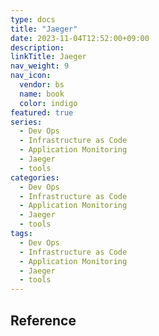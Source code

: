 ```yaml
---
type: docs
title: "Jaeger"
date: 2023-11-04T12:52:00+09:00
description:
linkTitle: Jaeger
nav_weight: 9
nav_icon:
  vendor: bs
  name: book
  color: indigo
featured: true
series:
  - Dev Ops
  - Infrastructure as Code
  - Application Monitoring
  - Jaeger
  - tools
categories:
  - Dev Ops
  - Infrastructure as Code
  - Application Monitoring
  - Jaeger
  - tools
tags:
  - Dev Ops
  - Infrastructure as Code
  - Application Monitoring
  - Jaeger
  - tools
---
```


## Reference
